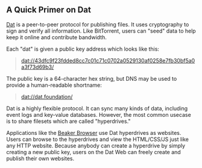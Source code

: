 ## A Quick Primer on Dat

[Dat](https://dat.foundation) is a peer-to-peer protocol for publishing files. It uses cryptography to sign and verify all information. Like BitTorrent, users can "seed" data to help keep it online and contribute bandwidth.

Each "dat" is given a public key address which looks like this:

> <a href="dat://43dfc9f23fdded8cc7c01c71c0702a0529130af0258e7fb30bf5a0a3f73d69b3/">dat://43dfc9f23fdded8cc7c01c71c0702a0529130af0258e7fb30bf5a0a3f73d69b3/</a>

The public key is a 64-character hex string, but DNS may be used to provide a human-readable shortname:

> <a href="dat://dat.foundation/">dat://dat.foundation/</a>

Dat is a highly flexible protocol. It can sync many kinds of data, including event logs and key-value databases. However, the most common usecase is to share filesets which are called "hyperdrives."

Applications like the [Beaker Browser](https://beakerbrowser.com) use Dat hyperdrives as websites. Users can browse to the hyperdrives and view the HTML/CSS/JS just like any HTTP website. Because anybody can create a hyperdrive by simply creating a new public key, users on the Dat Web can freely create and publish their own websites.